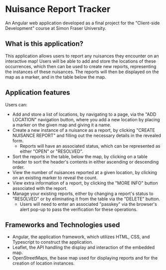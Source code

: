 # Nuisance Report Tracker

An Angular web application developed as a final project for the "Client-side Development" course at Simon Fraser University.

## What is this application?

This application allows users to report any nuisances they encounter on an interactive map! Users will be able to add and store the locations of these occurrences,
which then can be used to create new reports, representing the instances of these nuisances. The reports will then be displayed on the map as a marker, and in the table below the map.

## Application features

Users can:
  - Add and store a list of locations, by navigating to a page, via the "ADD LOCATION" navigation button, where you add a new location by placing a marker on the given map and giving it a name.
  - Create a new instance of a nuisance as a report, by clicking "CREATE NUISANCE REPORT" and filling out the necessary details in the revealed form.
    - Reports will have an associated status, which can be represented as either "OPEN" or "RESOLVED".
  - Sort the reports in the table, below the map, by clicking on a table header to sort the header's contents in either ascending or descending order.
  - View the number of nuisances reported at a given location, by clicking on an existing marker to reveal the count.
  - View extra information of a report, by clicking the "MORE INFO" button associated with the report.
  - Manage your existing reports, either by changing a report's status to "RESOLVED" or by eliminating it from the table via the "DELETE" button.
    - Users will need to enter an associated "passkey" via the browser's alert pop-up to pass the verification for these operations.

## Frameworks and Technologies used

  - Angular, the application framework, which utilizes HTML, CSS, and Typescript to construct the application.
  - Leaflet, the API handling the display and interaction of the embedded map.
  - OpenStreetMaps, the base map used for displaying reports and for the creation of location instances.
